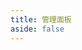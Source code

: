 ```yaml
---
title: 管理面板
aside: false
---
```


<script setup>
import AdminPanel from '../.vitepress/theme/components/AdminPanel.vue';
</script>

<AdminPanel /> 